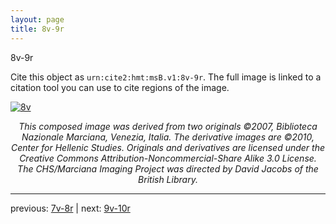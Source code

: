 ```yaml
---
layout: page
title: 8v-9r
---
```


8v-9r

Cite this object as `urn:cite2:hmt:msB.v1:8v-9r`. The full image is linked to a citation tool you can use to cite regions of the image.

[![8v](http://www.homermultitext.org/iipsrv?IIIF=/project/homer/pyramidal/deepzoom/hmt/vbbifolio/v1/vb_8v_9r.tif/full/800,/0/default.jpg)](http://www.homermultitext.org/ict2/?urn=urn:cite2:hmt:vbbifolio.v1:vb_8v_9r) 

<p style="text-align: center; font-style: italic;">This composed image was derived from two originals ©2007, Biblioteca Nazionale Marciana, Venezia, Italia. The derivative images are ©2010, Center for Hellenic Studies. Originals and derivatives are licensed under the Creative Commons Attribution-Noncommercial-Share Alike 3.0 License. The CHS/Marciana Imaging Project was directed by David Jacobs of the British Library.</p>

---

previous: [7v-8r](../7v-8r/) | next: [9v-10r](../9v-10r/)